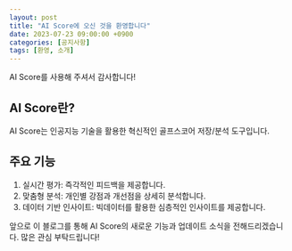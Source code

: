 ```yaml
---
layout: post
title: "AI Score에 오신 것을 환영합니다"
date: 2023-07-23 09:00:00 +0900
categories: [공지사항]
tags: [환영, 소개]
---
```


AI Score를 사용해 주셔서 감사합니다!

## AI Score란?

AI Score는 인공지능 기술을 활용한 혁신적인 골프스코어 저장/분석 도구입니다.

## 주요 기능

1. 실시간 평가: 즉각적인 피드백을 제공합니다.
2. 맞춤형 분석: 개인별 강점과 개선점을 상세히 분석합니다.
3. 데이터 기반 인사이트: 빅데이터를 활용한 심층적인 인사이트를 제공합니다.

앞으로 이 블로그를 통해 AI Score의 새로운 기능과 업데이트 소식을 전해드리겠습니다. 많은 관심 부탁드립니다!